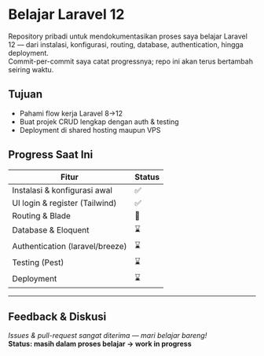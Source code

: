 # Belajar Laravel 12

Repository pribadi untuk mendokumentasikan proses saya belajar Laravel 12 — dari instalasi, konfigurasi, routing, database, authentication, hingga deployment.  
Commit-per-commit saya catat progressnya; repo ini akan terus bertambah seiring waktu.

## Tujuan
- Pahami flow kerja Laravel 8→12  
- Buat projek CRUD lengkap dengan auth & testing  
- Deployment di shared hosting maupun VPS

## Progress Saat Ini
| Fitur | Status |
|-------|--------|
| Instalasi & konfigurasi awal | ✅ |
| UI login & register (Tailwind) | ✅ |
| Routing & Blade | 🚧 |
| Database & Eloquent | ⌛ |
| Authentication (laravel/breeze) | ⌛ |
| Testing (Pest) | ⌛ |
| Deployment | ⌛ |

___

## Feedback & Diskusi
*Issues & pull-request sangat diterima — mari belajar bareng!*<br>
**Status: masih dalam proses belajar → work in progress**